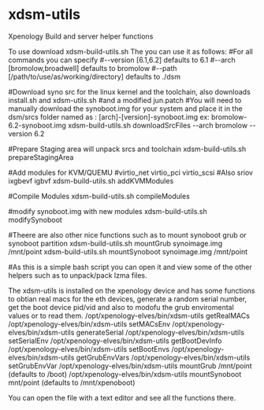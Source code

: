 # xdsm-utils
Xpenology Build and server helper functions

To use download xdsm-build-utils.sh
The you can use it as follows:
#For all commands you can specify
#--version [6.1,6.2] defaults to 6.1
#--arch [bromolow,broadwell] defaults to bromolow
#--path [/path/to/use/as/working/directory] defaults to ./dsm

#Download syno src for the linux kernel and the toolchain, also downloads install.sh and xdsm-utils.sh
#and a modified jun.patch 
#You will need to manually download the synoboot.img for your system and place it in the dsm/srcs folder named as : [arch]-[version]-synoboot.img ex: bromolow-6.2-synoboot.img
xdsm-build-utils.sh downloadSrcFiles --arch bromolow --version 6.2

#Prepare Staging area will unpack srcs and toolchain
xdsm-build-utils.sh prepareStagingArea

#Add modules for KVM/QUEMU 
#virtio_net virtio_pci virtio_scsi 
#Also sriov ixgbevf igbvf
xdsm-build-utils.sh addKVMModules

#Compile Modules
xdsm-build-utils.sh compileModules

#modify synoboot.img with new modules
xdsm-build-utils.sh modifySynoboot

#Theere are also other nice functions such as to mount synoboot grub or synoboot partition
xdsm-build-utils.sh mountGrub synoimage.img /mnt/point
xdsm-build-utils.sh mountSynoboot synoimage.img /mnt/point


#As this is a simple bash script you can open it and view some of the other helpers such as to unpack/pack lzma files.


The xdsm-utils is installed on the xpenology device and has some functions to obtian real macs for the eth devices, generate a random serial number, get the boot device pid/vid and also to modofu the grub enviromental values or to read them.
/opt/xpenology-elves/bin/xdsm-utils getRealMACs
/opt/xpenology-elves/bin/xdsm-utils setMACsEnv
/opt/xpenology-elves/bin/xdsm-utils generateSerial
/opt/xpenology-elves/bin/xdsm-utils setSerialEnv
/opt/xpenology-elves/bin/xdsm-utils getBootDevInfo
/opt/xpenology-elves/bin/xdsm-utils setBootEnvs
/opt/xpenology-elves/bin/xdsm-utils getGrubEnvVars
/opt/xpenology-elves/bin/xdsm-utils setGrubEnvVar
/opt/xpenology-elves/bin/xdsm-utils mountGrub /mnt/point (defaults to /boot)
/opt/xpenology-elves/bin/xdsm-utils mountSynoboot mnt/point (defaults to /mnt/xpenoboot)

You can open the file with a text editor and see all the functions there.







